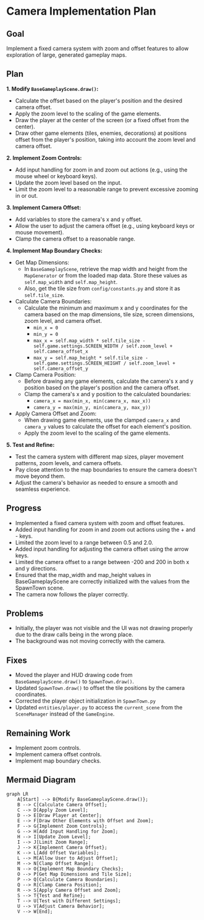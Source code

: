 # Camera Implementation Plan

## Goal

Implement a fixed camera system with zoom and offset features to allow exploration of large, generated gameplay maps.

## Plan

**1. Modify `BaseGameplayScene.draw()`:**

*   Calculate the offset based on the player's position and the desired camera offset.
*   Apply the zoom level to the scaling of the game elements.
*   Draw the player at the center of the screen (or a fixed offset from the center).
*   Draw other game elements (tiles, enemies, decorations) at positions offset from the player's position, taking into account the zoom level and camera offset.

**2. Implement Zoom Controls:**

*   Add input handling for zoom in and zoom out actions (e.g., using the mouse wheel or keyboard keys).
*   Update the zoom level based on the input.
*   Limit the zoom level to a reasonable range to prevent excessive zooming in or out.

**3. Implement Camera Offset:**

*   Add variables to store the camera's x and y offset.
*   Allow the user to adjust the camera offset (e.g., using keyboard keys or mouse movement).
*   Clamp the camera offset to a reasonable range.

**4. Implement Map Boundary Checks:**

*   Get Map Dimensions:
    *   In `BaseGameplayScene`, retrieve the map width and height from the `MapGenerator` or from the loaded map data. Store these values as `self.map_width` and `self.map_height`.
    *   Also, get the tile size from `config/constants.py` and store it as `self.tile_size`.
*   Calculate Camera Boundaries:
    *   Calculate the minimum and maximum x and y coordinates for the camera based on the map dimensions, tile size, screen dimensions, zoom level, and camera offset.
        *   `min_x = 0`
        *   `min_y = 0`
        *   `max_x = self.map_width * self.tile_size - self.game.settings.SCREEN_WIDTH / self.zoom_level + self.camera_offset_x`
        *   `max_y = self.map_height * self.tile_size - self.game.settings.SCREEN_HEIGHT / self.zoom_level + self.camera_offset_y`
*   Clamp Camera Position:
    *   Before drawing any game elements, calculate the camera's x and y position based on the player's position and the camera offset.
    *   Clamp the camera's x and y position to the calculated boundaries:
        *   `camera_x = max(min_x, min(camera_x, max_x))`
        *   `camera_y = max(min_y, min(camera_y, max_y))`
*   Apply Camera Offset and Zoom:
    *   When drawing game elements, use the clamped `camera_x` and `camera_y` values to calculate the offset for each element's position.
    *   Apply the zoom level to the scaling of the game elements.

**5. Test and Refine:**

*   Test the camera system with different map sizes, player movement patterns, zoom levels, and camera offsets.
*   Pay close attention to the map boundaries to ensure the camera doesn't move beyond them.
*   Adjust the camera's behavior as needed to ensure a smooth and seamless experience.

## Progress

*   Implemented a fixed camera system with zoom and offset features.
*   Added input handling for zoom in and zoom out actions using the + and - keys.
*   Limited the zoom level to a range between 0.5 and 2.0.
*   Added input handling for adjusting the camera offset using the arrow keys.
*   Limited the camera offset to a range between -200 and 200 in both x and y directions.
*   Ensured that the map_width and map_height values in BaseGameplayScene are correctly initialized with the values from the SpawnTown scene.
*   The camera now follows the player correctly.

## Problems

*   Initially, the player was not visible and the UI was not drawing properly due to the draw calls being in the wrong place.
*   The background was not moving correctly with the camera.

## Fixes

*   Moved the player and HUD drawing code from `BaseGameplayScene.draw()` to `SpawnTown.draw()`.
*   Updated `SpawnTown.draw()` to offset the tile positions by the camera coordinates.
*   Corrected the player object initialization in `SpawnTown.py`
*   Updated `entities/player.py` to access the `current_scene` from the `SceneManager` instead of the `GameEngine`.

## Remaining Work

*   Implement zoom controls.
*   Implement camera offset controls.
*   Implement map boundary checks.

## Mermaid Diagram

```mermaid
graph LR
    A[Start] --> B{Modify BaseGameplayScene.draw()};
    B --> C[Calculate Camera Offset];
    C --> D[Apply Zoom Level];
    D --> E[Draw Player at Center];
    E --> F[Draw Other Elements with Offset and Zoom];
    F --> G{Implement Zoom Controls};
    G --> H[Add Input Handling for Zoom];
    H --> I[Update Zoom Level];
    I --> J[Limit Zoom Range];
    J --> K{Implement Camera Offset};
    K --> L[Add Offset Variables];
    L --> M[Allow User to Adjust Offset];
    M --> N[Clamp Offset Range];
    N --> O{Implement Map Boundary Checks};
    O --> P[Get Map Dimensions and Tile Size];
    P --> Q[Calculate Camera Boundaries];
    Q --> R[Clamp Camera Position];
    R --> S[Apply Camera Offset and Zoom];
    S --> T{Test and Refine};
    T --> U[Test with Different Settings];
    U --> V[Adjust Camera Behavior];
    V --> W[End];